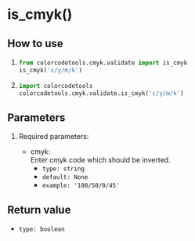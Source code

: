 # is_cmyk()

## How to use

1. ```python
   from colorcodetools.cmyk.validate import is_cmyk
   is_cmyk('c/y/m/k')
   ```
2. ```python
   import colorcodetools
   colorcodetools.cmyk.validate.is_cmyk('c/y/m/k')
   ```

## Parameters

1. Required parameters:

   - cmyk:  
      Enter cmyk code which should be inverted.
     - `type: string`
     - `default: None`
     - `example: '100/50/0/45'`

## Return value

- `type: boolean`

